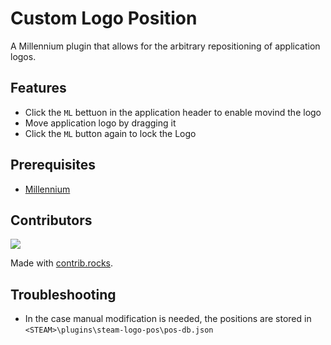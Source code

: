 # Custom Logo Position

A Millennium plugin that allows for the arbitrary repositioning of application logos.

## Features
- Click the `ML` bettuon in the application header to enable movind the logo
- Move application logo by dragging it
- Click the `ML` button again to lock the Logo

## Prerequisites
- [Millennium](https://steambrew.app/)

## Contributors

<a href="https://github.com/luthor112/steam-logo-pos/graphs/contributors">
  <img src="https://contrib.rocks/image?repo=luthor112/steam-logo-pos" />
</a>

Made with [contrib.rocks](https://contrib.rocks).

## Troubleshooting
- In the case manual modification is needed, the positions are stored in `<STEAM>\plugins\steam-logo-pos\pos-db.json`